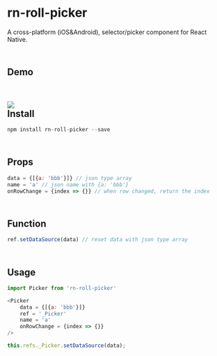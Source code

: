 # rn-roll-picker

A cross-platform (iOS&amp;Android), selector/picker component for React Native.

<br>Demo
------
<br>![](https://github.com/yjy5264/rn-roll-picker/raw/master/image/picker.gif)
<br>Install
------
```javascript
npm install rn-roll-picker --save
```
<br>Props
------
```javascript
data = {[{a: 'bbb'}]} // json type array
name = 'a' // json name with {a: 'bbb'}
onRowChange = {index => {}} // when row changed, return the index
```
<br>Function
------
```javascript
ref.setDataSource(data) // reset data with json type array
```
<br>Usage
------
```javascript
import Picker from 'rn-roll-picker'

<Picker 
    data = {[{a: 'bbb'}]}
    ref = '_Picker'
    name = 'a'
    onRowChange = {index => {}}
/>

this.refs._Picker.setDataSource(data); 
```
